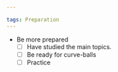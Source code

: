```yaml
---

tags: Preparation
---
```


- Be more prepared
	- [ ] Have studied the main topics.
	- [ ] Be ready for curve-balls
	- [ ] Practice